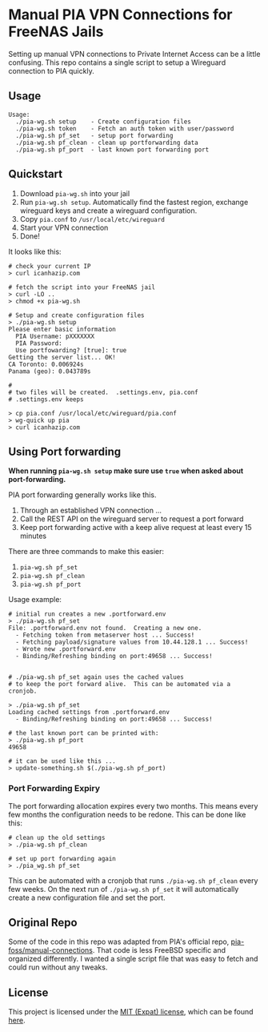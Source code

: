 # Manual PIA VPN Connections for FreeNAS Jails

Setting up manual VPN connections to Private Internet Access can be a little confusing.  This repo contains a single script to setup a Wireguard connection to PIA quickly.  

## Usage
```
Usage:
  ./pia-wg.sh setup    - Create configuration files
  ./pia-wg.sh token    - Fetch an auth token with user/password
  ./pia-wg.sh pf_set   - setup port forwarding
  ./pia-wg.sh pf_clean - clean up portforwarding data
  ./pia-wg.sh pf_port  - last known port forwarding port
```

## Quickstart 

1. Download `pia-wg.sh` into your jail
2. Run `pia-wg.sh setup`.  Automatically find the fastest region, exchange wireguard keys and create a wireguard configuration. 
3. Copy `pia.conf` to `/usr/local/etc/wireguard`
4. Start your VPN connection
5. Done!

It looks like this:

```
# check your current IP 
> curl icanhazip.com

# fetch the script into your FreeNAS jail
> curl -LO ..
> chmod +x pia-wg.sh

# Setup and create configuration files
> ./pia-wg.sh setup
Please enter basic information
  PIA Username: pXXXXXXX
  PIA Password:
  Use portfowarding? [true]: true
Getting the server list... OK!
CA Toronto: 0.006924s
Panama (geo): 0.043789s

#
# two files will be created.  .settings.env, pia.conf
# .settings.env keeps 

> cp pia.conf /usr/local/etc/wireguard/pia.conf
> wg-quick up pia
> curl icanhazip.com
```

## Using Port forwarding

__When running `pia-wg.sh setup` make sure use `true` when asked about port-forwarding.__

PIA port forwarding generally works like this. 

1. Through an established VPN connection ... 
2. Call the REST API on the wireguard server to request a port forward
3. Keep port forwarding active with a keep alive request at least every 15 minutes

There are three commands to make this easier: 

1. `pia-wg.sh pf_set`
2. `pia-wg.sh pf_clean`
3. `pia-wg.sh pf_port`

Usage example: 

```
# initial run creates a new .portforward.env 
> ./pia-wg.sh pf_set
File: .portforward.env not found.  Creating a new one.
  - Fetching token from metaserver host ... Success!
  - Fetching payload/signature values from 10.44.128.1 ... Success!
  - Wrote new .portforward.env
  - Binding/Refreshing binding on port:49658 ... Success!


# ./pia-wg.sh pf_set again uses the cached values 
# to keep the port forward alive.  This can be automated via a cronjob.

> ./pia-wg.sh pf_set
Loading cached settings from .portforward.env
  - Binding/Refreshing binding on port:49658 ... Success!

# the last known port can be printed with: 
> ./pia-wg.sh pf_port
49658

# it can be used like this ...
> update-something.sh $(./pia-wg.sh pf_port)
```

### Port Forwarding Expiry

The port forwarding allocation expires every two months.  This means every few months the configuration needs to be redone.  This can be done like this: 

```
# clean up the old settings
> ./pia-wg.sh pf_clean 
 
# set up port forwarding again
> ./pia_wg.sh pf_set
```

This can be automated with a cronjob that runs `./pia-wg.sh pf_clean` every few weeks.  On the next run of `./pia-wg.sh pf_set` it will automatically create a new configuration file and set the port.

## Original Repo

Some of the code in this repo was adapted from PIA's official repo,  [pia-foss/manual-connections](https://github.com/pia-foss/manual-connections).  That code is less FreeBSD specific and organized differently.  I wanted a single script file that was easy to fetch and could run without any tweaks.

## License
This project is licensed under the [MIT (Expat) license](https://choosealicense.com/licenses/mit/), which can be found [here](/LICENSE).
